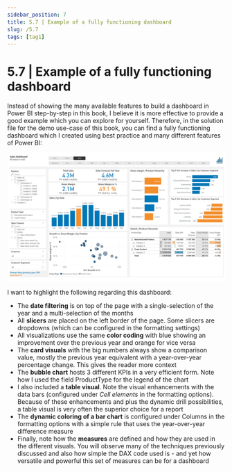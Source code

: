 ```yaml
---
sidebar_position: 7
title: 5.7 | Example of a fully functioning dashboard
slug: /5.7
tags: [tag1]
---
```


# 5.7 | Example of a fully functioning dashboard

Instead of showing the many available features to build a dashboard in Power BI step-by-step in this book, I believe it is more effective to provide a good example which you can explore for yourself. Therefore, in the solution file for the demo use-case of this book, you can find a fully functioning dashboard which I created using best practice and many different features of Power BI:

![03-92](/img/img_book_03-92.png)

I want to highlight the following regarding this dashboard:

- The **date filtering** is on top of the page with a single-selection of the year and a multi-selection of the months
- All **slicers** are placed on the left border of the page. Some slicers are dropdowns (which can be configured in the formatting settings)
- All visualizations use the same **color coding** with blue showing an improvement over the previous year and orange for vice versa
- The **card visuals** with the big numbers always show a comparison value, mostly the previous year equivalent with a year-over-year percentage change. This gives the reader more context
- The **bubble chart** hosts 3 different KPIs in a very efficient form. Note how I used the field ProductType for the legend of the chart
- I also included a **table visual**. Note the visual enhancements with the data bars (configured under *Cell elements* in the formatting options). Because of these enhancements and plus the dynamic drill possibilities, a table visual is very often the superior choice for a report
- The **dynamic coloring of a bar chart** is configured under Columns in the formatting options with a simple rule that uses the year-over-year difference measure
- Finally, note how the **measures** are defined and how they are used in the different visuals. You will observe many of the techniques previously discussed and also how simple the DAX code used is - and yet how versatile and powerful this set of measures can be for a dashboard